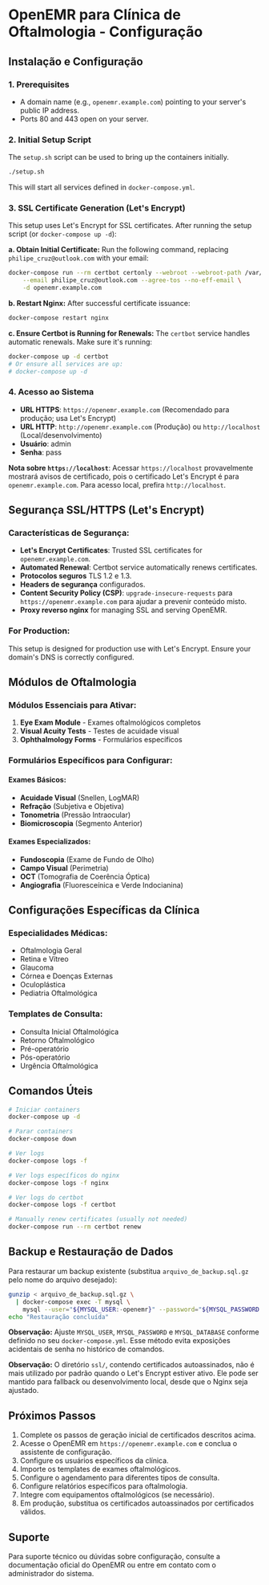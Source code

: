 # OpenEMR para Clínica de Oftalmologia - Configuração

## Instalação e Configuração

### 1. Prerequisites
- A domain name (e.g., `openemr.example.com`) pointing to your server's public IP address.
- Ports 80 and 443 open on your server.

### 2. Initial Setup Script
The `setup.sh` script can be used to bring up the containers initially.
```bash
./setup.sh
```
This will start all services defined in `docker-compose.yml`.

### 3. SSL Certificate Generation (Let's Encrypt)
This setup uses Let's Encrypt for SSL certificates. After running the setup script (or `docker-compose up -d`):

   **a. Obtain Initial Certificate:**
   Run the following command, replacing `philipe_cruz@outlook.com` with your email:
   ```bash
   docker-compose run --rm certbot certonly --webroot --webroot-path /var/www/certbot \
       --email philipe_cruz@outlook.com --agree-tos --no-eff-email \
       -d openemr.example.com
   ```

   **b. Restart Nginx:**
   After successful certificate issuance:
   ```bash
   docker-compose restart nginx
   ```

   **c. Ensure Certbot is Running for Renewals:**
   The `certbot` service handles automatic renewals. Make sure it's running:
   ```bash
   docker-compose up -d certbot 
   # Or ensure all services are up:
   # docker-compose up -d
   ```

### 4. Acesso ao Sistema
- **URL HTTPS**: `https://openemr.example.com` (Recomendado para produção; usa Let's Encrypt)
- **URL HTTP**: `http://openemr.example.com` (Produção) ou `http://localhost` (Local/desenvolvimento)
- **Usuário**: admin
- **Senha**: pass

**Nota sobre `https://localhost`**: Acessar `https://localhost` provavelmente mostrará avisos de certificado, pois o certificado Let's Encrypt é para `openemr.example.com`. Para acesso local, prefira `http://localhost`.

## Segurança SSL/HTTPS (Let's Encrypt)

### Características de Segurança:
- **Let's Encrypt Certificates**: Trusted SSL certificates for `openemr.example.com`.
- **Automated Renewal**: Certbot service automatically renews certificates.
- **Protocolos seguros** TLS 1.2 e 1.3.
- **Headers de segurança** configurados.
- **Content Security Policy (CSP)**: `upgrade-insecure-requests` para `https://openemr.example.com` para ajudar a prevenir conteúdo misto.
- **Proxy reverso nginx** for managing SSL and serving OpenEMR.

### For Production:
This setup is designed for production use with Let's Encrypt. Ensure your domain's DNS is correctly configured.

## Módulos de Oftalmologia

### Módulos Essenciais para Ativar:
1. **Eye Exam Module** - Exames oftalmológicos completos
2. **Visual Acuity Tests** - Testes de acuidade visual
3. **Ophthalmology Forms** - Formulários específicos

### Formulários Específicos para Configurar:

#### Exames Básicos:
- **Acuidade Visual** (Snellen, LogMAR)
- **Refração** (Subjetiva e Objetiva)
- **Tonometria** (Pressão Intraocular)
- **Biomicroscopia** (Segmento Anterior)

#### Exames Especializados:
- **Fundoscopia** (Exame de Fundo de Olho)
- **Campo Visual** (Perimetria)
- **OCT** (Tomografia de Coerência Óptica)
- **Angiografia** (Fluoresceínica e Verde Indocianina)

## Configurações Específicas da Clínica

### Especialidades Médicas:
- Oftalmologia Geral
- Retina e Vítreo
- Glaucoma
- Córnea e Doenças Externas
- Oculoplástica
- Pediatria Oftalmológica

### Templates de Consulta:
- Consulta Inicial Oftalmológica
- Retorno Oftalmológico
- Pré-operatório
- Pós-operatório
- Urgência Oftalmológica

## Comandos Úteis

```bash
# Iniciar containers
docker-compose up -d

# Parar containers
docker-compose down

# Ver logs
docker-compose logs -f

# Ver logs específicos do nginx
docker-compose logs -f nginx

# Ver logs do certbot
docker-compose logs -f certbot

# Manually renew certificates (usually not needed)
docker-compose run --rm certbot renew
```

## Backup e Restauração de Dados



Para restaurar um backup existente (substitua `arquivo_de_backup.sql.gz` pelo nome do arquivo desejado):

```bash
gunzip < arquivo_de_backup.sql.gz \
  | docker-compose exec -T mysql \
    mysql --user="${MYSQL_USER:-openemr}" --password="${MYSQL_PASSWORD:-openemr}" "${MYSQL_DATABASE:-openemr}"
echo "Restauração concluída"
```

**Observação:** Ajuste `MYSQL_USER`, `MYSQL_PASSWORD` e `MYSQL_DATABASE` conforme definido no seu `docker-compose.yml`. Esse método evita exposições acidentais de senha no histórico de comandos.

**Observação:** O diretório `ssl/`, contendo certificados autoassinados, não é mais utilizado por padrão quando o Let's Encrypt estiver ativo. Ele pode ser mantido para fallback ou desenvolvimento local, desde que o Nginx seja ajustado.

## Próximos Passos

1. Complete os passos de geração inicial de certificados descritos acima.
2. Acesse o OpenEMR em `https://openemr.example.com` e conclua o assistente de configuração.
3. Configure os usuários específicos da clínica.
4. Importe os templates de exames oftalmológicos.
5. Configure o agendamento para diferentes tipos de consulta.
6. Configure relatórios específicos para oftalmologia.
7. Integre com equipamentos oftalmológicos (se necessário).
8. Em produção, substitua os certificados autoassinados por certificados válidos.

## Suporte

Para suporte técnico ou dúvidas sobre configuração, consulte a documentação oficial do OpenEMR ou entre em contato com o administrador do sistema.
